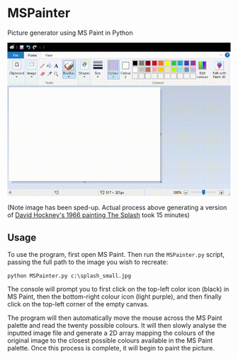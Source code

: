 # MSPainter
Picture generator using MS Paint in Python

![Screenshot](https://github.com/James-P-D/MSPainter/blob/master/screenshot.gif)

(Note image has been sped-up. Actual process above generating a version of [David Hockney's 1966 painting The Splash](https://en.wikipedia.org/wiki/The_Splash) took 15 minutes)

## Usage

To use the program, first open MS Paint. Then run the `MSPainter.py` script, passing the full path to the image you wish to recreate:

```
python MSPainter.py c:\splash_small.jpg
```

The console will prompt you to first click on the top-left color icon (black) in MS Paint, then the bottom-right colour icon (light purple), and then finally click on the top-left corner of the empty canvas.

The program will then automatically move the mouse across the MS Paint palette and read the twenty possible colours. It will then slowly analyse the inputted image file and generate a 2D array mapping the colours of the original image to the closest possible colours available in the MS Paint palette. Once this process is complete, it will begin to paint the picture.